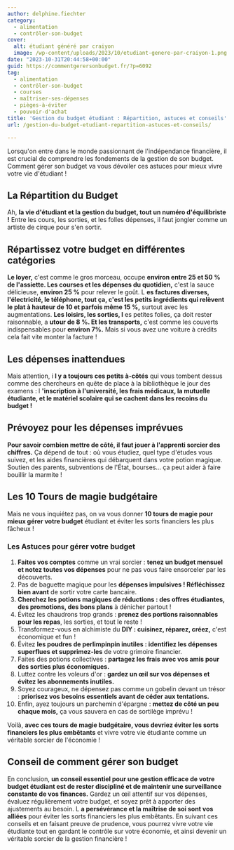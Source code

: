 ```yaml
---
author: delphine.fiechter
category:
  - alimentation
  - contrôler-son-budget
cover:
  alt: étudiant généré par craiyon
  image: /wp-content/uploads/2023/10/etudiant-genere-par-craiyon-1.png
date: "2023-10-31T20:44:58+00:00"
guid: https://commentgerersonbudget.fr/?p=6092
tag:
  - alimentation
  - contrôler-son-budget
  - courses
  - maîtriser-ses-dépenses
  - pièges-à-éviter
  - pouvoir-d'achat
title: 'Gestion du budget étudiant : Répartition, astuces et conseils'
url: /gestion-du-budget-etudiant-repartition-astuces-et-conseils/

---
```

Lorsqu'on entre dans le monde passionnant de l'indépendance financière, il est crucial de comprendre les fondements de la gestion de son budget. Comment gérer son budget va vous dévoiler ces astuces pour mieux vivre votre vie d'étudiant !

## **La Répartition du Budget**

Ah, **la vie d'étudiant et la gestion du budget, tout un numéro d'équilibriste !** Entre les cours, les sorties, et les folles dépenses, il faut jongler comme un artiste de cirque pour s'en sortir.

## **Répartissez votre budget en différentes catégories**

**Le loyer,** c'est comme le gros morceau, occupe **environ entre 25 et 50 % de l'assiette. Les courses et les dépenses du quotidien,** c'est la sauce délicieuse, **environ 25 %** pour relever le goût. L **es factures diverses, l'électricité, le téléphone, tout ça, c'est les petits ingrédients qui relèvent le plat à hauteur de 10 et parfois même 15 %,** surtout avec les augmentations. **Les loisirs, les sorties, l** es petites folies, ça doit rester raisonnable, a **utour de 8 %. Et les transports,** c'est comme les couverts indispensables pour **environ 7%.** Mais si vous avez une voiture à crédits cela fait vite monter la facture !

## **Les dépenses inattendues**

Mais attention, i **l y a toujours ces petits à-côtés** qui vous tombent dessus comme des chercheurs en quête de place à la bibliothèque le jour des examens : l **'inscription à l'université, les frais médicaux, la mutuelle étudiante, et le matériel scolaire qui se cachent dans les recoins du budget !**

## **Prévoyez pour les dépenses imprévues**

**Pour savoir combien mettre de côté, il faut jouer à l'apprenti sorcier des chiffres.** Ça dépend de tout : où vous étudiez, quel type d'études vous suivez, et les aides financières qui débarquent dans votre potion magique. Soutien des parents, subventions de l'État, bourses... ça peut aider à faire bouillir la marmite !

## **Les 10 Tours de magie budgétaire**

Mais ne vous inquiétez pas, on va vous donner **10 tours de magie pour mieux gérer votre budget** étudiant et éviter les sorts financiers les plus fâcheux !

### **Les Astuces pour gérer votre budget**

1. **Faites vos comptes** comme un vrai sorcier : **tenez un budget mensuel et notez toutes vos dépenses** pour ne pas vous faire ensorceler par les découverts.
1. Pas de baguette magique pour les **dépenses impulsives ! Réfléchissez bien avant** de sortir votre carte bancaire.
1. **Cherchez les potions magiques de réductions : des offres étudiantes, des promotions, des bons plans** à dénicher partout !
1. Évitez les chaudrons trop grands : **prenez des portions raisonnables pour les repas**, les sorties, et tout le reste !
1. Transformez-vous en alchimiste du **DIY : cuisinez, réparez, créez,** c'est économique et fun !
1. Évitez **les poudres de perlimpinpin inutiles : identifiez les dépenses superflues et supprimez-les** de votre grimoire financier.
1. Faites des potions collectives : **partagez les frais avec vos amis pour des sorties plus économiques.**
1. Luttez contre les voleurs d'or : **gardez un œil sur vos dépenses et évitez les abonnements inutiles.**
1. Soyez courageux, ne dépensez pas comme un gobelin devant un trésor : **priorisez vos besoins essentiels avant de céder aux tentations.**
1. Enfin, ayez toujours un parchemin d'épargne : **mettez de côté un peu chaque mois,** ça vous sauvera en cas de sortilège imprévu !

Voilà, **avec ces tours de magie budgétaire, vous devriez éviter les sorts financiers les plus embêtants** et vivre votre vie étudiante comme un véritable sorcier de l'économie !

## **Conseil de comment gérer son budget**

En conclusion, **un conseil essentiel pour une gestion efficace de votre budget étudiant est de rester discipliné et de maintenir une surveillance constante de vos finances.** Gardez un œil attentif sur vos dépenses, évaluez régulièrement votre budget, et soyez prêt à apporter des ajustements au besoin. L **a persévérance et la maîtrise de soi sont vos alliées** pour éviter les sorts financiers les plus embêtants. En suivant ces conseils et en faisant preuve de prudence, vous pourrez vivre votre vie étudiante tout en gardant le contrôle sur votre économie, et ainsi devenir un véritable sorcier de la gestion financière !
